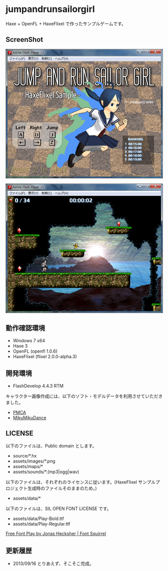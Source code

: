 jumpandrunsailorgirl
 ====================
 
Haxe + OpenFL + HaxeFlixel で作ったサンプルゲームです。

ScreenShot
---------------

![ゲームタイトル画面](doc/ss1.png)

![ゲーム画面](doc/ss2.png)


動作確認環境
--------------

* Windows 7 x64
* Haxe 3
* OpenFL (openfl 1.0.6)
* HaxeFlixel (flixel 2.0.0-alpha.3)

開発環境
--------------

* FlashDevelop 4.4.3 RTM

キャラクター画像作成には、以下のソフト・モデルデータを利用させていただきました。

* [PMCA](http://matosus304.blog106.fc2.com/blog-entry-215.html)
* [MikuMikuDance](http://www.geocities.jp/higuchuu4/)


LICENSE
------------

以下のファイルは、Public domain とします。

* source/\*.hx
* assets/images/\*.png
* assets/maps/\*
* assets/sounds/\*.(mp3|ogg|wav)

以下のファイルは、それぞれのライセンスに従います。(HaxeFlixel サンプルプロジェクト生成時のファイルそのままのため。)

* assets/data/\*

以下のファイルは、SIL OPEN FONT LICENSE です。

* assets/data/Play-Bold.ttf
* assets/data/Play-Regular.ttf

[Free Font Play by Jonas Hecksher | Font Squirrel](http://www.fontsquirrel.com/fonts/play)


更新履歴
----------------

* 2013/09/16 とりあえず、そこそこ完成。

 